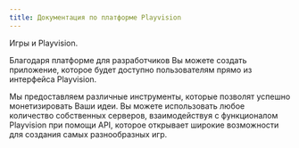 ```yaml
---
title: Документация по платформе Playvision
---
```


Игры и Playvision.

Благодаря платформе для разработчиков Вы можете создать приложение, которое будет доступно пользователям
прямо из интерфейса Playvision.

Мы предоставляем различные инструменты, которые позволят успешно монетизировать
Ваши идеи. Вы можете использовать любое количество собственных серверов, взаимодействуя с функционалом Playvision при
помощи API, которое открывает широкие возможности для создания самых разнообразных игр.
